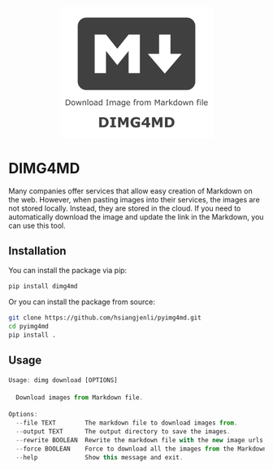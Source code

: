 <center>
    <img width="300px" src="image/cover.png">
</center>

# DIMG4MD

Many companies offer services that allow easy creation of Markdown on the web. However, when pasting images into their services, the images are not stored locally. Instead, they are stored in the cloud. If you need to automatically download the image and update the link in the Markdown, you can use this tool.

## Installation

You can install the package via pip:
```bash
pip install dimg4md
```

Or you can install the package from source:

```bash
git clone https://github.com/hsiangjenli/pyimg4md.git
cd pyimg4md
pip install .
```

## Usage

```javascript
Usage: dimg download [OPTIONS]

  Download images from Markdown file.

Options:
  --file TEXT        The markdown file to download images from.
  --output TEXT      The output directory to save the images.
  --rewrite BOOLEAN  Rewrite the markdown file with the new image urls.
  --force BOOLEAN    Force to download all the images from the Markdown file.
  --help             Show this message and exit.
```
